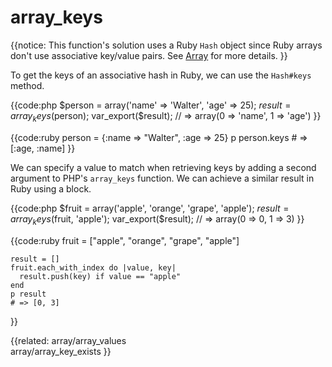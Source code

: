 # array_keys
            
{{notice:
    This function's solution uses a Ruby `Hash` object since Ruby arrays don't
    use associative key/value pairs. See [Array](../array) for more details.
}}

To get the keys of an associative hash in Ruby, we can use the `Hash#keys` method.

{{code:php
    $person = array('name' => 'Walter', 'age' => 25);
    $result = array_keys($person);
    var_export($result);
    // => array(0 => 'name', 1 => 'age')
}}

{{code:ruby
    person = {:name => "Walter", :age => 25}
    p person.keys
    # => [:age, :name]
}}

We can specify a value to match when retrieving keys by adding a second
argument to PHP's `array_keys` function. We can achieve a similar result in
Ruby using a block.

{{code:php
    $fruit = array('apple', 'orange', 'grape', 'apple');
    $result = array_keys($fruit, 'apple');
    var_export($result);
    // => array(0 => 0, 1 => 3)
}}

{{code:ruby
    fruit = ["apple", "orange", "grape", "apple"]

    result = []
    fruit.each_with_index do |value, key| 
      result.push(key) if value == "apple"
    end
    p result
    # => [0, 3]
}}


{{related:
    array/array_values        
    array/array_key_exists
}}
